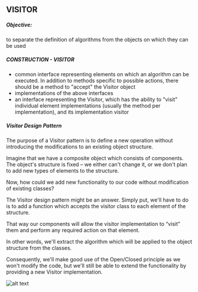 ## VISITOR

##### Objective: 
to separate the definition of algorithms from the objects on which they can be used

##### CONSTRUCTION - VISITOR

- common interface representing elements on which an algorithm can be executed. In addition to methods specific to possible actions, there should be a method to "accept" the Visitor object
- implementations of the above interfaces
- an interface representing the Visitor, which has the ability to "visit" individual element implementations (usually the method per implementation), and its implementation
visitor

##### Visitor Design Pattern

The purpose of a Visitor pattern is to define a new operation without introducing the modifications to an existing object structure.

Imagine that we have a composite object which consists of components. The object's structure is fixed – we either can't change it, or we don't plan to add new types of elements to the structure.

Now, how could we add new functionality to our code without modification of existing classes?

The Visitor design pattern might be an answer. Simply put, we'll have to do is to add a function which accepts the visitor class to each element of the structure.

That way our components will allow the visitor implementation to “visit” them and perform any required action on that element.

In other words, we'll extract the algorithm which will be applied to the object structure from the classes.

Consequently, we'll make good use of the Open/Closed principle as we won't modify the code, but we'll still be able to extend the functionality by providing a new Visitor implementation.

![alt text](https://www.baeldung.com/wp-content/uploads/2018/06/Visitor-UML.png)
